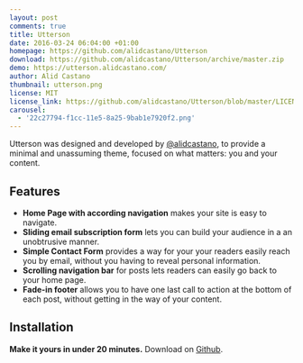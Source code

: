 ```yaml
---
layout: post
comments: true
title: Utterson
date: 2016-03-24 06:04:00 +01:00
homepage: https://github.com/alidcastano/Utterson
download: https://github.com/alidcastano/Utterson/archive/master.zip
demo: https://utterson.alidcastano.com/
author: Alid Castano
thumbnail: utterson.png
license: MIT
license_link: https://github.com/alidcastano/Utterson/blob/master/LICENSE.md
carousel: 
  - '22c27794-f1cc-11e5-8a25-9bab1e7920f2.png'
---
```


Utterson was designed and developed by [@alidcastano](https://twitter.com/alidcastano), to provide a minimal and unassuming theme, focused on what matters: you and your content.

## Features

* **Home Page with according navigation** makes your site is easy to navigate.
* **Sliding email subscription form** lets you can build your audience in a an unobtrusive manner.
* **Simple Contact Form** provides a way for your your readers easily reach you by email, without you having to reveal personal information.
* **Scrolling navigation bar** for posts lets readers can easily go back to your home page.
* **Fade-in footer** allows you to have one last call to action at the bottom of each post, without getting in the way of your content.

## Installation

**Make it yours in under 20 minutes.** Download on [Github](https://utterson.alidcastano.com/).
